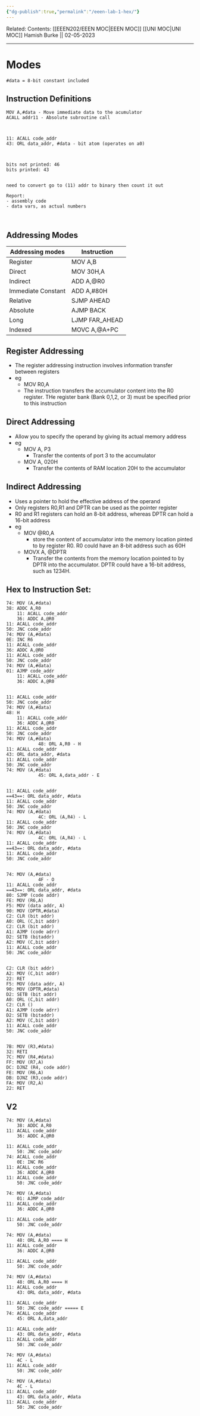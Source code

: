 ```yaml
---
{"dg-publish":true,"permalink":"/eeen-lab-1-hex/"}
---
```


Related: 
Contents: [[EEEN202/EEEN MOC\|EEEN MOC]]
[[UNI MOC\|UNI MOC]]
Hamish Burke || 02-05-2023
***

# Modes

```
#data = 8-bit constant included
```

## Instruction Definitions

```
MOV A,#data - Move immediate data to the acumulator
ACALL addr11 - Absolute subroutine call



11: ACALL code_addr
43: ORL data_addr, #data - bit atom (operates on a0)



bits not printed: 46
bits printed: 43


need to convert go to (11) addr to binary then count it out

Report:
- assembly code
- data vars, as actual numbers



```

## Addressing Modes

| Addressing modes   | Instruction    |
| ------------------ | -------------- |
| Register           | MOV A,B        |
| Direct             | MOV 30H,A      |
| Indirect           | ADD A,@R0      |
| Immediate Constant | ADD A,#80H     |
| Relative           | SJMP AHEAD     |
| Absolute           | AJMP BACK      |
| Long               | LJMP FAR_AHEAD |
| Indexed            | MOVC A,@A+PC   |

## Register Addressing

- The register addressing instruction involves information transfer between registers
- eg
	- MOV R0,A
	- The instruction transfers the accumulator content into the R0 register. THe register bank (Bank 0,1,2, or 3) must be specified prior to this instruction

## Direct Addressing

- Allow you to specify the operand by giving its actual memory address
- eg
	- MOV A, P3
		- Transfer the contents of port 3 to the accumulator
	- MOV A, 020H
		- Transfer the contents of RAM location 20H to the accumulator

## Indirect Addressing

- Uses a pointer to hold the effective address of the operand
- Only registers R0,R1 and DPTR can be used as the pointer register
- R0 and R1 registers can hold an 8-bit address, whereas DPTR can hold a 16-bit address
- eg
	- MOV @R0,A
		- store the content of accumulator into the memory location pinted to by register R0. R0 could have an 8-bit address such as 60H
	- MOVX A, @DPTR
		- Transfer the contents from the memory location pointed to by DPTR into the accumulator. DPTR could have a 16-bit address, such as 1234H.

## Hex to Instruction Set:

```
74: MOV (A,#data)
38: ADDC A,R0
	11: ACALL code_addr
	36: ADDC A,@R0
11: ACALL code_addr
50: JNC code_addr
74: MOV (A,#data)
0E: INC R6
11: ACALL code_addr
36: ADDC A,@R0
11: ACALL code_addr
50: JNC code_addr
74: MOV (A,#data)
01: AJMP code_addr
	11: ACALL code_addr
	36: ADDC A,@R0


11: ACALL code_addr
50: JNC code_addr
74: MOV (A,#data)
48: H
	11: ACALL code_addr
	36: ADDC A,@R0
11: ACALL code_addr
50: JNC code_addr
74: MOV (A,#data)
			48: ORL A,R0 - H
11: ACALL code_addr
43: ORL data_addr, #data
11: ACALL code_addr
50: JNC code_addr
74: MOV (A,#data)
			45: ORL A,data_addr - E


11: ACALL code_addr
==43==: ORL data_addr, #data
11: ACALL code_addr
50: JNC code_addr
74: MOV (A,#data)
			4C: ORL (A,R4) - L
11: ACALL code_addr
50: JNC code_addr
74: MOV (A,#data)
			4C: ORL (A,R4) - L
11: ACALL code_addr
==43==: ORL data_addr, #data
11: ACALL code_addr
50: JNC code_addr


74: MOV (A,#data)
			4F - O
11: ACALL code_addr
==43==: ORL data_addr, #data
80: SJMP (code addr)
FE: MOV (R6,A)
F5: MOV (data addr, A)
90: MOV (DPTR,#data)
C2: CLR (bit addr)
A0: ORL (C,bit addr)
C2: CLR (bit addr)
A1: AJMP (code adrr)
D2: SETB (bitaddr)
A2: MOV (C,bit addr)
11: ACALL code_addr
50: JNC code_addr


C2: CLR (bit addr)
A2: MOV (C,bit addr)
22: RET
F5: MOV (data addr, A)
90: MOV (DPTR,#data)
D2: SETB (bit addr)
A0: ORL (C,bit addr)
C2: CLR ()
A1: AJMP (code adrr)
D2: SETB (bitaddr)
A2: MOV (C,bit addr)
11: ACALL code_addr
50: JNC code_addr


7B: MOV (R3,#data)
32: RETI
7C: MOV (R4,#data)
FF: MOV (R7,A)
DC: DJNZ (R4, code addr)
FE: MOV (R6,A)
DB: DJNZ (R3,code addr)
FA: MOV (R2,A)
22: RET

```

## V2

```
74: MOV (A,#data)
	38: ADDC A,R0
11: ACALL code_addr
	36: ADDC A,@R0

11: ACALL code_addr
	50: JNC code_addr
74: ACALL code_addr
	0E: INC R6
11: ACALL code_addr
	36: ADDC A,@R0
11: ACALL code_addr
	50: JNC code_addr
	
74: MOV (A,#data)
	01: AJMP code_addr
11: ACALL code_addr
	36: ADDC A,@R0

11: ACALL code_addr
	50: JNC code_addr

74: MOV (A,#data)
	48: ORL A,R0 ==== H
11: ACALL code_addr
	36: ADDC A,@R0

11: ACALL code_addr
	50: JNC code_addr
	
74: MOV (A,#data)
	48: ORL A,R0 ==== H
11: ACALL code_addr
	43: ORL data_addr, #data
	
11: ACALL code_addr
	50: JNC code_addr ===== E
74: ACALL code_addr
	45: ORL A,data_addr

11: ACALL code_addr
	43: ORL data_addr, #data
11: ACALL code_addr
	50: JNC code_addr
	
74: MOV (A,#data)
	4C - L
11: ACALL code_addr
	50: JNC code_addr
	
74: MOV (A,#data)
	4C - L
11: ACALL code_addr
	43: ORL data_addr, #data
11: ACALL code_addr
	50: JNC code_addr

```